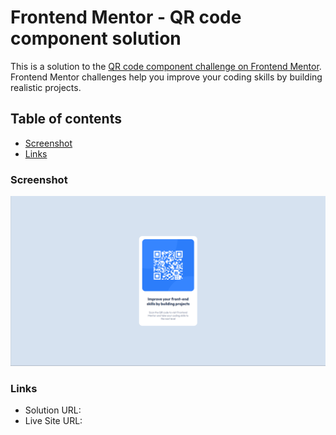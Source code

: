 # Frontend Mentor - QR code component solution

This is a solution to the [QR code component challenge on Frontend Mentor](https://www.frontendmentor.io/challenges/qr-code-component-iux_sIO_H). Frontend Mentor challenges help you improve your coding skills by building realistic projects. 

## Table of contents

  - [Screenshot](#screenshot)
  - [Links](#links)


### Screenshot

![](./images/Screenshot.png)


### Links

- Solution URL: [](https://github.com/Gorrchik/Projects/tree/main/qr-code-component-main)
- Live Site URL: [](https://gorrchik.github.io/Projects/)
